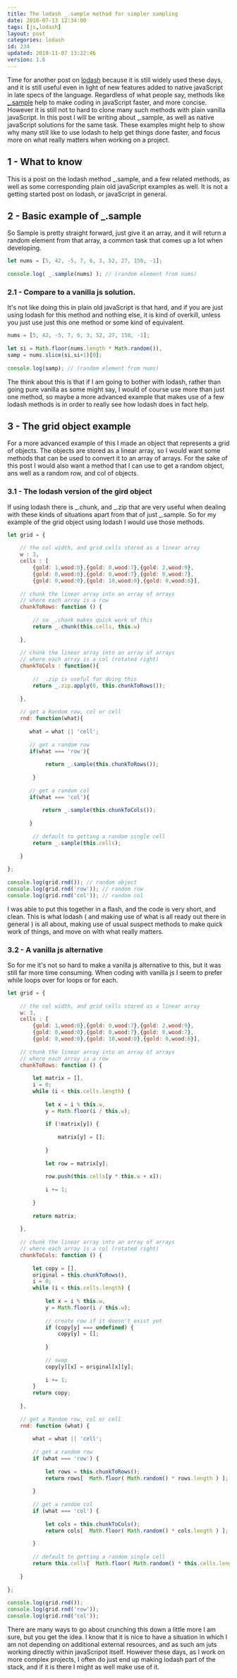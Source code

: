 ```yaml
---
title: The lodash _.sample method for simpler sampling
date: 2018-07-13 12:34:00
tags: [js,lodash]
layout: post
categories: lodash
id: 234
updated: 2019-11-07 13:22:46
version: 1.6
---
```


Time for another post on [lodash](https://lodash.com/) because it is still widely used these days, and it is still useful even in light of new features added to native javaScript in late specs of the language. Regardless of what people say, methods like [\_.sample](https://lodash.com/docs/4.17.4#sample) help to make coding in javaScript faster, and more concise. However it is still not to hard to clone many such methods with plain vanilla javaScript. In this post I will be writing about \_.sample, as well as native javaScript solutions for the same task. These examples might help to show why many still like to use lodash to help get things done faster, and focus more on what really matters when working on a project.

<!-- more -->

## 1 - What to know

This is a post on the lodash method \_.sample, and a few related methods, as well as some corresponding plain old javaScript examples as well. It is not a getting started post on lodash, or javaScript in general.

## 2 - Basic example of \_.sample

So Sample is pretty straight forward, just give it an array, and it will return a random element from that array, a common task that comes up a lot when developing.

```js
let nums = [5, 42, -5, 7, 6, 3, 52, 27, 158, -1];
 
console.log( _.sample(nums) ); // (random element from nums)
```

### 2.1 - Compare to a vanilla js solution.

It's not like doing this in plain old javaScript is that hard, and if you are just using lodash for this method and nothing else, it is kind of overkill, unless you just use just this one method or some kind of equivalent.

```js
nums = [5, 42, -5, 7, 6, 3, 52, 27, 158, -1];
 
let si = Math.floor(nums.length * Math.random()),
samp = nums.slice(si,si+1)[0];
 
console.log(samp); // (random element from nums)
```

The think about this is that if I am going to bother with lodash, rather than going pure vanilla as some might say, I would of course use more than just one method, so maybe a more advanced example that makes use of a few lodash methods is in order to really see how lodash does in fact help.

## 3 - The grid object example

For a more advanced example of this I made an object that represents a grid of objects. The objects are stored as a linear array, so I would want some methods that can be used to convert it to an array of arrays. For the sake of this post I would also want a method that I can use to get a random object, ans well as a random row, and col of objects.

### 3.1 - The lodash version of the gird object

If using lodash there is \_.chunk, and _.zip that are very useful when dealing with these kinds of situations apart from that of just \_.sample. So for my example of the grid object using lodash I would use those methods.

```js
let grid = {
 
    // the col width, and grid cells stored as a linear array
    w : 3,
    cells : [
        {gold: 1,wood:0},{gold: 0,wood:7},{gold: 2,wood:9},
        {gold: 0,wood:0},{gold: 0,wood:7},{gold: 0,wood:7},
        {gold: 0,wood:0},{gold: 10,wood:0},{gold: 0,wood:6}],
 
    // chunk the linear array into an array of arrays
    // where each array is a row
    chunkToRows: function () {
 
        // so _.chunk makes quick work of this
        return _.chunk(this.cells, this.w)
 
    },
 
    // chunk the linear array into an array of arrays
    // where each array is a col (rotated right)
    chunkToCols : function(){
 
        // _.zip is useful for doing this
        return _.zip.apply(0, this.chunkToRows());
 
    },
 
    // get a Random row, col or cell
    rnd: function(what){
 
       what = what || 'cell';
 
       // get a random row
       if(what === 'row'){
 
            return _.sample(this.chunkToRows());
 
        }
 
       // get a random col
       if(what === 'col'){
 
           return _.sample(this.chunkToCols());
 
       }
 
        // default to getting a random single cell
        return _.sample(this.cells);
 
    }
 
};
 
console.log(grid.rnd()); // random object
console.log(grid.rnd('row')); // random row
console.log(grid.rnd('col')); // random col
```

I was able to put this together in a flash, and the code is very short, and clean. This is what lodash ( and making use of what is all ready out there in general ) is all about, making use of usual suspect methods to make quick work of things, and move on with what really matters.

### 3.2 - A vanilla js alternative

So for me it's not so hard to make a vanilla js alternative to this, but it was still far more time consuming. When coding with vanilla js I seem to prefer while loops over for loops or for each.

```js
let grid = {
 
    // the col width, and grid cells stored as a linear array
    w: 3,
    cells : [
        {gold: 1,wood:0},{gold: 0,wood:7},{gold: 2,wood:9},
        {gold: 0,wood:0},{gold: 0,wood:7},{gold: 0,wood:7},
        {gold: 0,wood:0},{gold: 10,wood:0},{gold: 0,wood:6}],
 
    // chunk the linear array into an array of arrays
    // where each array is a row
    chunkToRows: function () {
 
        let matrix = [],
        i = 0;
        while (i < this.cells.length) {
 
            let x = i % this.w,
            y = Math.floor(i / this.w);
 
            if (!matrix[y]) {
 
                matrix[y] = [];
 
            }
 
            let row = matrix[y];
 
            row.push(this.cells[y * this.w + x]);
 
            i += 1;
 
        }
 
        return matrix;
 
    },
 
    // chunk the linear array into an array of arrays
    // where each array is a col (rotated right)
    chunkToCols: function () {
 
        let copy = [],
        original = this.chunkToRows(),
        i = 0;
        while (i < this.cells.length) {
 
            let x = i % this.w,
            y = Math.floor(i / this.w);
 
            // create row if it doesn't exist yet
            if (copy[y] === undefined) {
                copy[y] = [];
 
            }
 
            // swap
            copy[y][x] = original[x][y];
 
            i += 1;
        }
        return copy;
 
    },
 
    // get a Random row, col or cell
    rnd: function (what) {
 
        what = what || 'cell';
 
        // get a random row
        if (what === 'row') {
 
            let rows = this.chunkToRows();
            return rows[  Math.floor( Math.random() * rows.length ) ];
 
        }
 
        // get a random col
        if (what === 'col') {
 
            let cols = this.chunkToCols();
            return cols[  Math.floor( Math.random() * cols.length ) ];
 
        }
 
        // default to getting a random single cell
        return this.cells[  Math.floor( Math.random() * this.cells.length ) ];
 
    }
 
};
 
console.log(grid.rnd());
console.log(grid.rnd('row'));
console.log(grid.rnd('col'));
```

There are many ways to go about crunching this down a little more I am sure, but you get the idea. I know that it is nice to have a situation in which I am not depending on additional external resources, and as such am juts working directly within javaScripot itself. However these days, as I work on more complex projects, I often do just end up making lodash part of the stack, and if it is there I might as well make use of it.